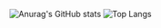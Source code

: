 ![Anurag's GitHub stats](https://github-readme-stats.vercel.app/api?username=iamDvz&count_private=true&show_icons=true)
![Top Langs](https://github-readme-stats.vercel.app/api/top-langs/?username=iamDvz&count_private=true&layout=compact)
